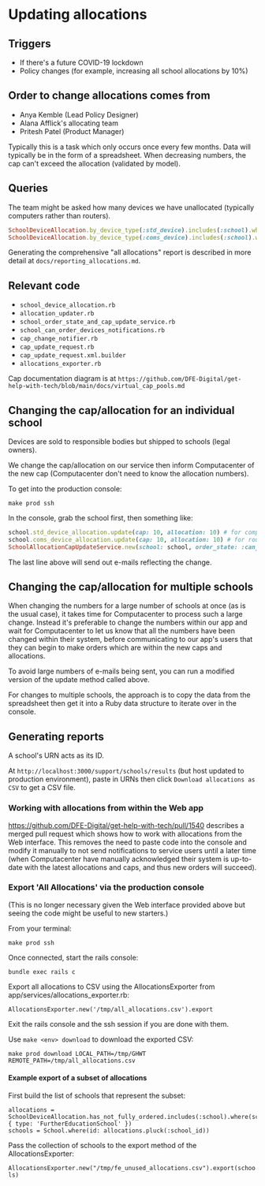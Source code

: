 # Updating allocations

## Triggers

* If there's a future COVID-19 lockdown
* Policy changes (for example, increasing all school allocations by 10%)

## Order to change allocations comes from

* Anya Kemble (Lead Policy Designer)
* Alana Afflick's allocating team
* Pritesh Patel (Product Manager)

Typically this is a task which only occurs once every few months. 
Data will typically be in the form of a spreadsheet.
When decreasing numbers, the cap can't exceed the allocation (validated by model).

## Queries

The team might be asked how many devices we have unallocated (typically computers rather than routers).

```ruby
SchoolDeviceAllocation.by_device_type(:std_device).includes(:school).where(schools: {order_state: :can_order, status: :open}).sum(:cap) - SchoolDeviceAllocation.by_device_type(:std_device).includes(:school).where(schools: {order_state: :can_order, status: :open}).sum(:devices_ordered) # for computers
SchoolDeviceAllocation.by_device_type(:coms_device).includes(:school).where(schools: {order_state: :can_order, status: :open}).sum(:cap) - SchoolDeviceAllocation.by_device_type(:coms_device).includes(:school).where(schools: {order_state: :can_order, status: :open}).sum(:devices_ordered) # for routers (coms_device isn't a typo)
```

Generating the comprehensive "all allocations" report is described in more detail at `docs/reporting_allocations.md`.

## Relevant code

* `school_device_allocation.rb`
* `allocation_updater.rb`
* `school_order_state_and_cap_update_service.rb`
* `school_can_order_devices_notifications.rb`
* `cap_change_notifier.rb`
* `cap_update_request.rb`
* `cap_update_request.xml.builder`
* `allocations_exporter.rb`

Cap documentation diagram is at `https://github.com/DFE-Digital/get-help-with-tech/blob/main/docs/virtual_cap_pools.md`

## Changing the cap/allocation for an individual school

Devices are sold to responsible bodies but shipped to schools (legal owners).

We change the cap/allocation on our service then inform Computacenter of the new cap
(Computacenter don't need to know the allocation numbers).

To get into the production console:

`make prod ssh`

In the console, grab the school first, then something like:

```ruby
school.std_device_allocation.update(cap: 10, allocation: 10) # for computers
school.coms_device_allocation.update(cap: 10, allocation: 10) # for routers (coms_device_allocation isn't a typo)
SchoolAllocationCapUpdateService.new(school: school, order_state: :can_order).update!
```

The last line above will send out e-mails reflecting the change. 

## Changing the cap/allocation for multiple schools

When changing the numbers for a large number of schools at once (as is the usual
case), it takes time for Computacenter to process such a large change. Instead it's
preferable to change the numbers within our app and wait for Computacenter to let us 
know that all the numbers have been changed within their system, before communicating to
our app's users that they can begin to make orders which are within the new caps
and allocations.

To avoid large numbers of e-mails being sent, you can run a modified version of
the update method called above.

For changes to multiple schools, the approach is to copy the data from the spreadsheet
then get it into a Ruby data structure to iterate over in the console.

## Generating reports

A school's URN acts as its ID.

At `http://localhost:3000/support/schools/results` (but host updated to production 
environment), paste in URNs then click `Download allocations as CSV` to get a CSV file. 

### Working with allocations from within the Web app

https://github.com/DFE-Digital/get-help-with-tech/pull/1540 describes a merged pull request which
shows how to work with allocations from the Web interface. This removes the need to paste code into
the console and modify it manually to not send notifications to service users until a later time (when
Computacenter have manually acknowledged their system is up-to-date with the latest allocations
and caps, and thus new orders will succeed).

### Export 'All Allocations' via the production console

(This is no longer necessary given the Web interface provided above but seeing the code might be
useful to new starters.)

From your terminal:

```make prod ssh```

Once connected, start the rails console:

```bundle exec rails c```

Export all allocations to CSV using the AllocationsExporter from app/services/allocations_exporter.rb:

```AllocationsExporter.new('/tmp/all_allocations.csv').export```

Exit the rails console and the ssh session if you are done with them.

Use ```make <env> download``` to download the exported CSV:

```make prod download LOCAL_PATH=/tmp/GHWT REMOTE_PATH=/tmp/all_allocations.csv```

#### Example export of a subset of allocations

First build the list of schools that represent the subset:

```
allocations = SchoolDeviceAllocation.has_not_fully_ordered.includes(:school).where(school: { type: 'FurtherEducationSchool' })
schools = School.where(id: allocations.pluck(:school_id))
```

Pass the collection of schools to the export method of the AllocationsExporter:

```AllocationsExporter.new("/tmp/fe_unused_allocations.csv").export(schools)```
